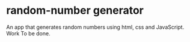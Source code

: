 # random-number generator

 An app that generates random numbers using html, css and JavaScript.  
 Work To be done.
 
